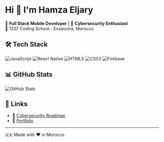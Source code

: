 # Hi 👋 I'm Hamza Eljary

🎯 **Full Stack Mobile Developer** | 🔐 **Cybersecurity Enthusiast**  
📍 1337 Coding School - Essaouira, Morocco

## 🛠️ Tech Stack
![JavaScript](https://img.shields.io/badge/-JavaScript-F7DF1E?style=flat-square&logo=javascript&logoColor=black)
![React Native](https://img.shields.io/badge/-React%20Native-61DAFB?style=flat-square&logo=react&logoColor=black)
![HTML5](https://img.shields.io/badge/-HTML5-E34F26?style=flat-square&logo=html5&logoColor=white)
![CSS3](https://img.shields.io/badge/-CSS3-1572B6?style=flat-square&logo=css3&logoColor=white)
![Firebase](https://img.shields.io/badge/-Firebase-FFCA28?style=flat-square&logo=firebase&logoColor=black)

## 📊 GitHub Stats
![GitHub Stats](https://github-readme-stats.vercel.app/api?username=heljary&show_icons=true&theme=radical&hide_border=true)

## 🔗 Links
- 🔐 [Cybersecurity Roadmap](https://heljary.github.io/cybersecurity-roadmap.com/)
- 💼 [Portfolio](https://hamzaeljary-8fefa.web.app/)

---
🇲🇦 Made with ❤️ in Morocco
